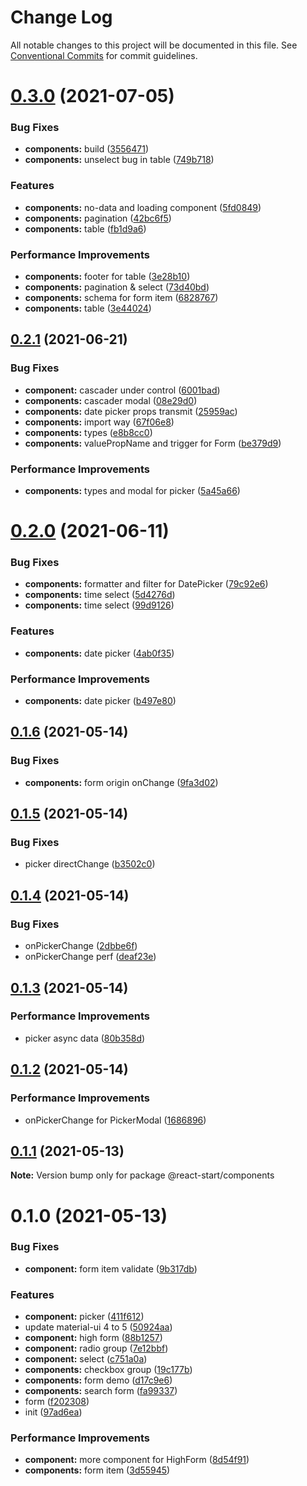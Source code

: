 # Change Log

All notable changes to this project will be documented in this file.
See [Conventional Commits](https://conventionalcommits.org) for commit guidelines.

# [0.3.0](https://github.com/zxeryu/react-start/compare/@react-start/components@0.2.1...@react-start/components@0.3.0) (2021-07-05)

### Bug Fixes

- **components:** build ([3556471](https://github.com/zxeryu/react-start/commit/355647188df37d664a775d741377e2efa24a4583))
- **components:** unselect bug in table ([749b718](https://github.com/zxeryu/react-start/commit/749b718e0b8e4d95c15f6558b2316cbdf6b969eb))

### Features

- **components:** no-data and loading component ([5fd0849](https://github.com/zxeryu/react-start/commit/5fd0849a53cd7843ad3487d46dc593ed62f985a8))
- **components:** pagination ([42bc6f5](https://github.com/zxeryu/react-start/commit/42bc6f585e39b38b5af92d7a36c0d4b251c43d2e))
- **components:** table ([fb1d9a6](https://github.com/zxeryu/react-start/commit/fb1d9a6f605c585b52bea97f97610803ce8aa7a2))

### Performance Improvements

- **components:** footer for table ([3e28b10](https://github.com/zxeryu/react-start/commit/3e28b1088122b0dfb262c732699dcdbf1d0ebeea))
- **components:** pagination & select ([73d40bd](https://github.com/zxeryu/react-start/commit/73d40bdb3ad953beb03a47b2269eaca1b1bf8bd8))
- **components:** schema for form item ([6828767](https://github.com/zxeryu/react-start/commit/6828767222dcb198e1255d038da71b7e67febda4))
- **components:** table ([3e44024](https://github.com/zxeryu/react-start/commit/3e4402486239cda1432c83e7e8efc191352e8523))

## [0.2.1](https://github.com/zxeryu/react-start/compare/@react-start/components@0.2.0...@react-start/components@0.2.1) (2021-06-21)

### Bug Fixes

- **component:** cascader under control ([6001bad](https://github.com/zxeryu/react-start/commit/6001bada9ecf50cc68eaa8ce9c7ac316b94abd76))
- **components:** cascader modal ([08e29d0](https://github.com/zxeryu/react-start/commit/08e29d0b5a8334f71864ffccfff050cbc975425d))
- **components:** date picker props transmit ([25959ac](https://github.com/zxeryu/react-start/commit/25959aca49e3b5b219896b91311a197962b9e321))
- **components:** import way ([67f06e8](https://github.com/zxeryu/react-start/commit/67f06e85c7de27a653ae8c2f32801f3be822359b))
- **components:** types ([e8b8cc0](https://github.com/zxeryu/react-start/commit/e8b8cc01df09269a4ad2939d80207bb37171b81b))
- **components:** valuePropName and trigger for Form ([be379d9](https://github.com/zxeryu/react-start/commit/be379d9948753b571e2ef733ad68520300a572e6))

### Performance Improvements

- **components:** types and modal for picker ([5a45a66](https://github.com/zxeryu/react-start/commit/5a45a66d5836cf7951196ecc7d1c442557cc6c8a))

# [0.2.0](https://github.com/zxeryu/react-start/compare/@react-start/components@0.1.6...@react-start/components@0.2.0) (2021-06-11)

### Bug Fixes

- **components:** formatter and filter for DatePicker ([79c92e6](https://github.com/zxeryu/react-start/commit/79c92e6574f65ed2bc78b135a0346fb31e4f73b3))
- **components:** time select ([5d4276d](https://github.com/zxeryu/react-start/commit/5d4276d8b870de4215e77b9ec202d7570073b44a))
- **components:** time select ([99d9126](https://github.com/zxeryu/react-start/commit/99d912616e00154e15d2fa2b6d47efa2ce2ac58c))

### Features

- **components:** date picker ([4ab0f35](https://github.com/zxeryu/react-start/commit/4ab0f355658385c2386145211461fdc097715aae))

### Performance Improvements

- **components:** date picker ([b497e80](https://github.com/zxeryu/react-start/commit/b497e8080fd984ee82d1c09d36f509f61d7d743f))

## [0.1.6](https://github.com/zxeryu/react-start/compare/@react-start/components@0.1.5...@react-start/components@0.1.6) (2021-05-14)

### Bug Fixes

- **components:** form origin onChange ([9fa3d02](https://github.com/zxeryu/react-start/commit/9fa3d02a10c03fa7aba6dcaa23b22f75f6ed399d))

## [0.1.5](https://github.com/zxeryu/react-start/compare/@react-start/components@0.1.4...@react-start/components@0.1.5) (2021-05-14)

### Bug Fixes

- picker directChange ([b3502c0](https://github.com/zxeryu/react-start/commit/b3502c07576527fd8c45ebe63b24a8193ee4a83e))

## [0.1.4](https://github.com/zxeryu/react-start/compare/@react-start/components@0.1.3...@react-start/components@0.1.4) (2021-05-14)

### Bug Fixes

- onPickerChange ([2dbbe6f](https://github.com/zxeryu/react-start/commit/2dbbe6f1dff71e8c33740e052df01de88add69ef))
- onPickerChange perf ([deaf23e](https://github.com/zxeryu/react-start/commit/deaf23e9561d87dcc6902c35b57195888c77a532))

## [0.1.3](https://github.com/zxeryu/react-start/compare/@react-start/components@0.1.2...@react-start/components@0.1.3) (2021-05-14)

### Performance Improvements

- picker async data ([80b358d](https://github.com/zxeryu/react-start/commit/80b358dc6883d888c1614f89a3e6b5e792678463))

## [0.1.2](https://github.com/zxeryu/react-start/compare/@react-start/components@0.1.1...@react-start/components@0.1.2) (2021-05-14)

### Performance Improvements

- onPickerChange for PickerModal ([1686896](https://github.com/zxeryu/react-start/commit/1686896cbe9c9c49c357a34dc939d4d529f12d6c))

## [0.1.1](https://github.com/zxeryu/react-start/compare/@react-start/components@0.1.0...@react-start/components@0.1.1) (2021-05-13)

**Note:** Version bump only for package @react-start/components

# 0.1.0 (2021-05-13)

### Bug Fixes

- **component:** form item validate ([9b317db](https://github.com/zxeryu/react-start/commit/9b317db73f7f12a4e692edcb0529ee80c12dafc5))

### Features

- **component:** picker ([411f612](https://github.com/zxeryu/react-start/commit/411f6123e7e5d8b0a2472d48b2a239d215a8e35b))
- update material-ui 4 to 5 ([50924aa](https://github.com/zxeryu/react-start/commit/50924aa029277317bf8da0e25bbc8595bda51f84))
- **component:** high form ([88b1257](https://github.com/zxeryu/react-start/commit/88b1257f49dc05f9eee9b72cc08afc5b60d60de1))
- **component:** radio group ([7e12bbf](https://github.com/zxeryu/react-start/commit/7e12bbfa0fffb6f7c009036cd6742c675bf56835))
- **component:** select ([c751a0a](https://github.com/zxeryu/react-start/commit/c751a0ae62696a3f58437183b003a778e57112f9))
- **components:** checkbox group ([19c177b](https://github.com/zxeryu/react-start/commit/19c177b488caa7bb3f3429738a6194c09a915335))
- **components:** form demo ([d17c9e6](https://github.com/zxeryu/react-start/commit/d17c9e65749c2274645464666a3556637a4c8e93))
- **components:** search form ([fa99337](https://github.com/zxeryu/react-start/commit/fa993377077f0781ecaae91f1d892b5e739c0021))
- form ([f202308](https://github.com/zxeryu/react-start/commit/f202308c94e9378c484f7e48f3f988088f27ec7c))
- init ([97ad6ea](https://github.com/zxeryu/react-start/commit/97ad6eaff6d2b6fe937cfb4914c443ab06480843))

### Performance Improvements

- **component:** more component for HighForm ([8d54f91](https://github.com/zxeryu/react-start/commit/8d54f91a4db331086db593d26facf78f035b7934))
- **components:** form item ([3d55945](https://github.com/zxeryu/react-start/commit/3d559450ed79272b22b0d426dbf20533a165ecf4))

